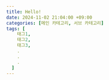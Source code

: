 ```yaml
---
title: Hello!
date: 2024-11-02 21:04:00 +09:00
categories: [메인 카테고리, 서브 카테고리]
tags: [
    태그1,
    태그2,
    태그3,
    .
    .
    .
  ]
---
```

